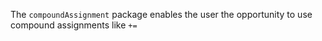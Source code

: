 The `compoundAssignment` package enables the user the opportunity to use compound assignments like `+=`